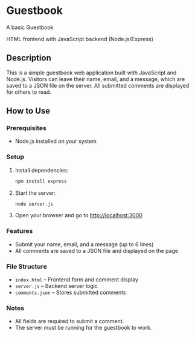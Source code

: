 # Guestbook
A basic Guestbook

HTML frontend with JavaScript backend (Node.js/Express)

## Description
This is a simple guestbook web application built with JavaScript and Node.js. Visitors can leave their name, email, and a message, which are saved to a JSON file on the server. All submitted comments are displayed for others to read.

## How to Use

### Prerequisites
- Node.js installed on your system

### Setup
1. Install dependencies:
   ```bash
   npm install express
   ```
2. Start the server:
   ```bash
   node server.js
   ```
3. Open your browser and go to [http://localhost:3000](http://localhost:3000)

### Features
- Submit your name, email, and a message (up to 6 lines)
- All comments are saved to a JSON file and displayed on the page

### File Structure
- `index.html` – Frontend form and comment display
- `server.js` – Backend server logic
- `comments.json` – Stores submitted comments

### Notes
- All fields are required to submit a comment.
- The server must be running for the guestbook to work.
